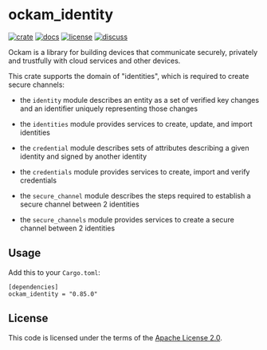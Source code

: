 # ockam_identity

[![crate][crate-image]][crate-link]
[![docs][docs-image]][docs-link]
[![license][license-image]][license-link]
[![discuss][discuss-image]][discuss-link]

Ockam is a library for building devices that communicate securely, privately
and trustfully with cloud services and other devices.

This crate supports the domain of "identities", which is required to create secure channels:

 - the `identity` module describes an entity as a set of verified key changes and an identifier
   uniquely representing those changes

 - the `identities` module provides services to create, update, and import identities

 - the `credential` module describes sets of attributes describing a given identity and signed by
   another identity

 - the `credentials` module provides services to create, import and verify credentials

 - the `secure_channel` module describes the steps required to establish a secure channel
   between 2 identities

 - the `secure_channels` module provides services to create a secure channel between 2 identities

## Usage

Add this to your `Cargo.toml`:

```
[dependencies]
ockam_identity = "0.85.0"
```

## License

This code is licensed under the terms of the [Apache License 2.0][license-link].

[main-ockam-crate-link]: https://crates.io/crates/ockam

[crate-image]: https://img.shields.io/crates/v/ockam_identity.svg
[crate-link]: https://crates.io/crates/ockam_identity

[docs-image]: https://docs.rs/ockam_identity/badge.svg
[docs-link]: https://docs.rs/ockam_identity

[license-image]: https://img.shields.io/badge/License-Apache%202.0-green.svg
[license-link]: https://github.com/build-trust/ockam/blob/HEAD/LICENSE

[discuss-image]: https://img.shields.io/badge/Discuss-Github%20Discussions-ff70b4.svg
[discuss-link]: https://github.com/build-trust/ockam/discussions
